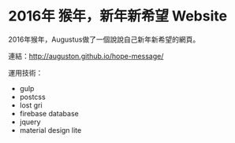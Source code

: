 # 2016年 猴年，新年新希望 Website
2016年猴年，Augustus做了一個說說自己新年新希望的網頁。

連結：<http://auguston.github.io/hope-message/>

運用技術：

* gulp
* postcss
* lost gri
* firebase database
* jquery
* material design lite
